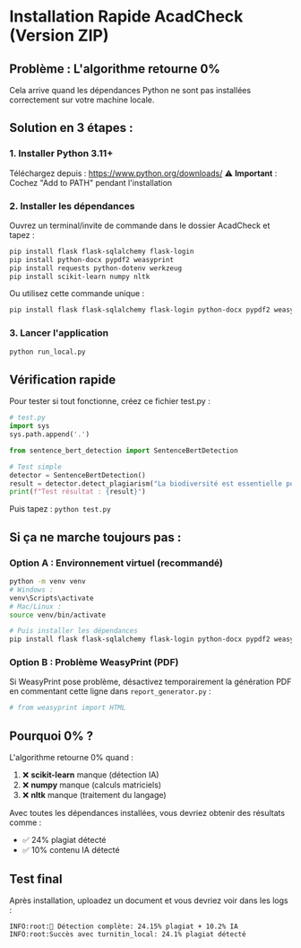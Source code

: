 # Installation Rapide AcadCheck (Version ZIP)

## Problème : L'algorithme retourne 0%

Cela arrive quand les dépendances Python ne sont pas installées correctement sur votre machine locale.

## Solution en 3 étapes :

### 1. Installer Python 3.11+ 
Téléchargez depuis : https://www.python.org/downloads/
⚠️ **Important** : Cochez "Add to PATH" pendant l'installation

### 2. Installer les dépendances
Ouvrez un terminal/invite de commande dans le dossier AcadCheck et tapez :

```bash
pip install flask flask-sqlalchemy flask-login
pip install python-docx pypdf2 weasyprint 
pip install requests python-dotenv werkzeug
pip install scikit-learn numpy nltk
```

Ou utilisez cette commande unique :
```bash
pip install flask flask-sqlalchemy flask-login python-docx pypdf2 weasyprint requests python-dotenv werkzeug scikit-learn numpy nltk
```

### 3. Lancer l'application
```bash
python run_local.py
```

## Vérification rapide

Pour tester si tout fonctionne, créez ce fichier test.py :

```python
# test.py
import sys
sys.path.append('.')

from sentence_bert_detection import SentenceBertDetection

# Test simple
detector = SentenceBertDetection()
result = detector.detect_plagiarism("La biodiversité est essentielle pour notre planète.")
print(f"Test résultat : {result}")
```

Puis tapez : `python test.py`

## Si ça ne marche toujours pas :

### Option A : Environnement virtuel (recommandé)
```bash
python -m venv venv
# Windows :
venv\Scripts\activate
# Mac/Linux :
source venv/bin/activate

# Puis installer les dépendances
pip install flask flask-sqlalchemy flask-login python-docx pypdf2 weasyprint requests python-dotenv werkzeug scikit-learn numpy nltk
```

### Option B : Problème WeasyPrint (PDF)
Si WeasyPrint pose problème, désactivez temporairement la génération PDF en commentant cette ligne dans `report_generator.py` :
```python
# from weasyprint import HTML
```

## Pourquoi 0% ?

L'algorithme retourne 0% quand :
1. ❌ **scikit-learn** manque (détection IA)
2. ❌ **numpy** manque (calculs matriciels)
3. ❌ **nltk** manque (traitement du langage)

Avec toutes les dépendances installées, vous devriez obtenir des résultats comme :
- ✅ 24% plagiat détecté
- ✅ 10% contenu IA détecté

## Test final

Après installation, uploadez un document et vous devriez voir dans les logs :
```
INFO:root:🎯 Détection complète: 24.15% plagiat + 10.2% IA
INFO:root:Succès avec turnitin_local: 24.1% plagiat détecté
```